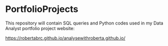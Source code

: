 # PortfolioProjects

This repository will contain SQL queries and Python codes used in my Data Analyst portfolio project website:

https://robertabrc.github.io/analysewithroberta.github.io/

